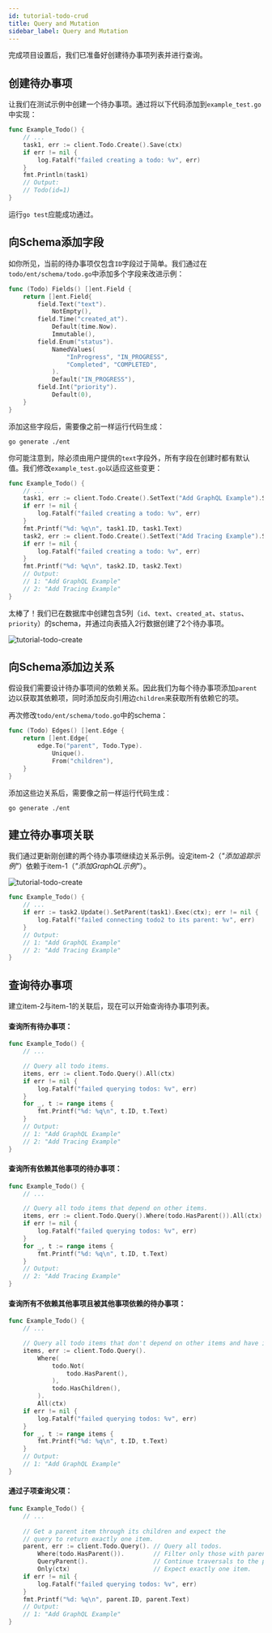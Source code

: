```yaml
---
id: tutorial-todo-crud
title: Query and Mutation
sidebar_label: Query and Mutation
---
```


完成项目设置后，我们已准备好创建待办事项列表并进行查询。

## 创建待办事项

让我们在测试示例中创建一个待办事项。通过将以下代码添加到`example_test.go`中实现：

```go
func Example_Todo() {
	// ...
	task1, err := client.Todo.Create().Save(ctx)
	if err != nil {
		log.Fatalf("failed creating a todo: %v", err)
	}
	fmt.Println(task1)
	// Output:
	// Todo(id=1)
}
```

运行`go test`应能成功通过。

## 向Schema添加字段

如你所见，当前的待办事项仅包含`ID`字段过于简单。我们通过在`todo/ent/schema/todo.go`中添加多个字段来改进示例：

```go
func (Todo) Fields() []ent.Field {
	return []ent.Field{
		field.Text("text").
			NotEmpty(),
		field.Time("created_at").
			Default(time.Now).
			Immutable(),
		field.Enum("status").
			NamedValues(
				"InProgress", "IN_PROGRESS",
				"Completed", "COMPLETED",
			).
			Default("IN_PROGRESS"),
		field.Int("priority").
			Default(0),
	}
}
```

添加这些字段后，需要像之前一样运行代码生成：

```console
go generate ./ent
```

你可能注意到，除必须由用户提供的`text`字段外，所有字段在创建时都有默认值。我们修改`example_test.go`以适应这些变更：

```go
func Example_Todo() {
	// ...
	task1, err := client.Todo.Create().SetText("Add GraphQL Example").Save(ctx)
	if err != nil {
		log.Fatalf("failed creating a todo: %v", err)
	}
	fmt.Printf("%d: %q\n", task1.ID, task1.Text)
	task2, err := client.Todo.Create().SetText("Add Tracing Example").Save(ctx)
	if err != nil {
		log.Fatalf("failed creating a todo: %v", err)
	}
	fmt.Printf("%d: %q\n", task2.ID, task2.Text)
    // Output:
    // 1: "Add GraphQL Example"
    // 2: "Add Tracing Example"
}
```

太棒了！我们已在数据库中创建包含5列（`id`、`text`、`created_at`、`status`、`priority`）的schema，并通过向表插入2行数据创建了2个待办事项。

![tutorial-todo-create](https://entgo.io/images/assets/tutorial-todo-create-items.png)

## 向Schema添加边关系

假设我们需要设计待办事项间的依赖关系。因此我们为每个待办事项添加`parent`边以获取其依赖项，同时添加反向引用边`children`来获取所有依赖它的项。

再次修改`todo/ent/schema/todo.go`中的schema：

```go
func (Todo) Edges() []ent.Edge {
	return []ent.Edge{
		edge.To("parent", Todo.Type).
			Unique().
			From("children"),
	}
}
```

添加这些边关系后，需要像之前一样运行代码生成：

```console
go generate ./ent
```

## 建立待办事项关联

我们通过更新刚创建的两个待办事项继续边关系示例。设定item-2（*"添加追踪示例"*）依赖于item-1（*"添加GraphQL示例"*）。

![tutorial-todo-create](https://entgo.io/images/assets/tutorial-todo-create-edges.png)

```go
func Example_Todo() {
	// ...
	if err := task2.Update().SetParent(task1).Exec(ctx); err != nil {
		log.Fatalf("failed connecting todo2 to its parent: %v", err)
	}
    // Output:
    // 1: "Add GraphQL Example"
    // 2: "Add Tracing Example"
}
```

## 查询待办事项

建立item-2与item-1的关联后，现在可以开始查询待办事项列表。

#### 查询所有待办事项：

```go
func Example_Todo() {
	// ...

	// Query all todo items.
	items, err := client.Todo.Query().All(ctx)
	if err != nil {
		log.Fatalf("failed querying todos: %v", err)
	}
	for _, t := range items {
		fmt.Printf("%d: %q\n", t.ID, t.Text)
	}
	// Output:
	// 1: "Add GraphQL Example"
	// 2: "Add Tracing Example"
}
```

#### 查询所有依赖其他事项的待办事项：

```go
func Example_Todo() {
	// ...

	// Query all todo items that depend on other items.
	items, err := client.Todo.Query().Where(todo.HasParent()).All(ctx)
	if err != nil {
		log.Fatalf("failed querying todos: %v", err)
	}
	for _, t := range items {
		fmt.Printf("%d: %q\n", t.ID, t.Text)
	}
	// Output:
	// 2: "Add Tracing Example"
}
```

#### 查询所有不依赖其他事项且被其他事项依赖的待办事项：

```go
func Example_Todo() {
	// ...

	// Query all todo items that don't depend on other items and have items that depend them.
	items, err := client.Todo.Query().
		Where(
			todo.Not(
				todo.HasParent(),
			),
			todo.HasChildren(),
		).
		All(ctx)
	if err != nil {
		log.Fatalf("failed querying todos: %v", err)
	}
	for _, t := range items {
		fmt.Printf("%d: %q\n", t.ID, t.Text)
	}
	// Output:
	// 1: "Add GraphQL Example"
}
```

#### 通过子项查询父项：

```go
func Example_Todo() {
	// ...
	
	// Get a parent item through its children and expect the
	// query to return exactly one item.
	parent, err := client.Todo.Query(). // Query all todos.
		Where(todo.HasParent()).        // Filter only those with parents.
		QueryParent().                  // Continue traversals to the parents.
		Only(ctx)                       // Expect exactly one item.
	if err != nil {
		log.Fatalf("failed querying todos: %v", err)
	}
	fmt.Printf("%d: %q\n", parent.ID, parent.Text)
	// Output:
	// 1: "Add GraphQL Example"
}
```